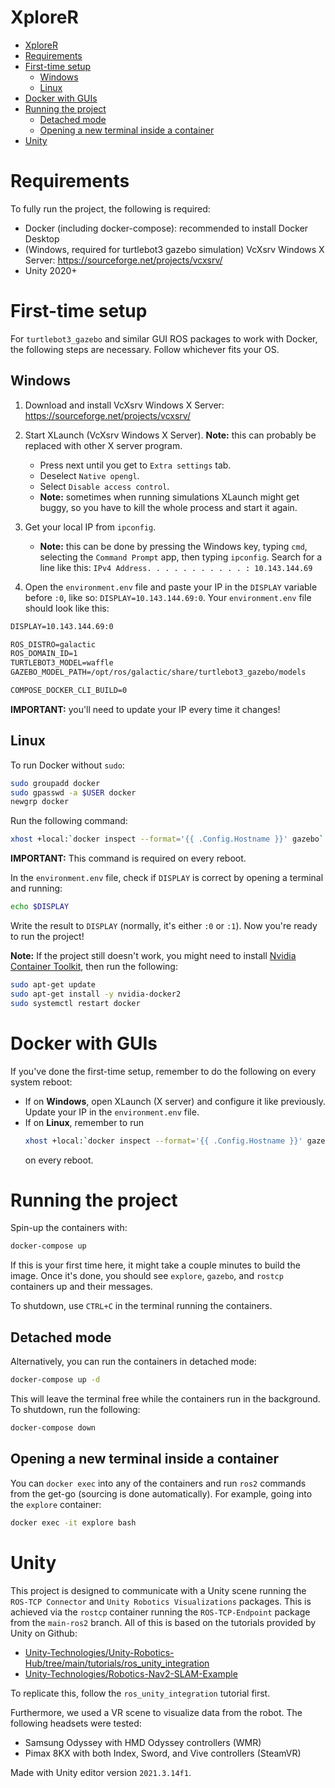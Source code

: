 # XploreR

- [XploreR](#xplorer)
- [Requirements](#requirements)
- [First-time setup](#first-time-setup)
  - [Windows](#windows)
  - [Linux](#linux)
- [Docker with GUIs](#docker-with-guis)
- [Running the project](#running-the-project)
  - [Detached mode](#detached-mode)
  - [Opening a new terminal inside a container](#opening-a-new-terminal-inside-a-container)
- [Unity](#unity)


# Requirements

To fully run the project, the following is required:
- Docker (including docker-compose): recommended to install Docker Desktop
- (Windows, required for turtlebot3 gazebo simulation) VcXsrv Windows X Server: https://sourceforge.net/projects/vcxsrv/
- Unity 2020+


# First-time setup

For `turtlebot3_gazebo` and similar GUI ROS packages to work with Docker, the following steps are necessary. Follow whichever fits your OS.

## Windows

1. Download and install VcXsrv Windows X Server: 
https://sourceforge.net/projects/vcxsrv/

2. Start XLaunch (VcXsrv Windows X Server). **Note:** this can probably be replaced with other X server program.
    - Press next until you get to `Extra settings` tab.
    - Deselect `Native opengl`.
    - Select `Disable access control`.
    - **Note:** sometimes when running simulations XLaunch might get buggy, so you have to kill the whole process and start it again.

3. Get your local IP from `ipconfig`.
   - **Note:** this can be done by pressing the Windows key, typing `cmd`, selecting the `Command Prompt` app, then typing `ipconfig`. Search for a line like this:
    `IPv4 Address. . . . . . . . . . . : 10.143.144.69`

4. Open the `environment.env` file and paste your IP in the `DISPLAY` variable before `:0`, like so: `DISPLAY=10.143.144.69:0`. Your `environment.env` file should look like this:

```txt
DISPLAY=10.143.144.69:0

ROS_DISTRO=galactic
ROS_DOMAIN_ID=1
TURTLEBOT3_MODEL=waffle
GAZEBO_MODEL_PATH=/opt/ros/galactic/share/turtlebot3_gazebo/models

COMPOSE_DOCKER_CLI_BUILD=0
```

**IMPORTANT:** you'll need to update your IP every time it changes!

## Linux

To run Docker without `sudo`:

```bash
sudo groupadd docker
sudo gpasswd -a $USER docker
newgrp docker
```

Run the following command:

```bash
xhost +local:`docker inspect --format='{{ .Config.Hostname }}' gazebo`
```

**IMPORTANT:** This command is required on every reboot.

In the `environment.env` file, check if `DISPLAY` is correct by opening a terminal and running:

```bash
echo $DISPLAY
```

Write the result to `DISPLAY` (normally, it's either `:0` or `:1`). Now you're ready to run the project!

**Note:** If the project still doesn't work, you might need to install [Nvidia Container Toolkit](https://docs.nvidia.com/datacenter/cloud-native/container-toolkit/install-guide.html#setting-up-nvidia-container-toolkit), then run the following:

```bash
sudo apt-get update
sudo apt-get install -y nvidia-docker2
sudo systemctl restart docker
```

# Docker with GUIs

If you've done the first-time setup, remember to do the following on every system reboot:

- If on **Windows**, open XLaunch (X server) and configure it like previously. Update your IP in the `environment.env` file.
- If on **Linux**, remember to run 
    ```bash
    xhost +local:`docker inspect --format='{{ .Config.Hostname }}' gazebo`
    ```
    on every reboot.

# Running the project

Spin-up the containers with:

```bash
docker-compose up
```

If this is your first time here, it might take a couple minutes to build the image. Once it's done, you should see `explore`, `gazebo`, and `rostcp` containers up and their messages.

To shutdown, use `CTRL+C` in the terminal running the containers.

## Detached mode

Alternatively, you can run the containers in detached mode:

```bash
docker-compose up -d
```

This will leave the terminal free while the containers run in the background. To shutdown, run the following:

```bash
docker-compose down
```

## Opening a new terminal inside a container

You can `docker exec` into any of the containers and run `ros2` commands from the get-go (sourcing is done automatically). For example, going into the `explore` container:

```bash
docker exec -it explore bash
```

#  Unity

This project is designed to communicate with a Unity scene running the `ROS-TCP Connector` and `Unity Robotics Visualizations` packages. This is achieved via the `rostcp` container running the `ROS-TCP-Endpoint` package from the `main-ros2` branch. All of this is based on the tutorials provided by Unity on Github:

- [Unity-Technologies/Unity-Robotics-Hub/tree/main/tutorials/ros_unity_integration](https://github.com/Unity-Technologies/Unity-Robotics-Hub/tree/main/tutorials/ros_unity_integration)
- [Unity-Technologies/Robotics-Nav2-SLAM-Example](https://github.com/Unity-Technologies/Robotics-Nav2-SLAM-Example)

To replicate this, follow the `ros_unity_integration` tutorial first.

Furthermore, we used a VR scene to visualize data from the robot. The following headsets were tested:
- Samsung Odyssey with HMD Odyssey controllers (WMR)
- Pimax 8KX with both Index, Sword, and Vive controllers (SteamVR)

Made with Unity editor version `2021.3.14f1`.